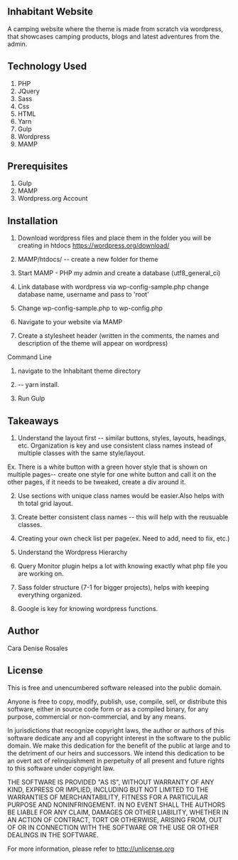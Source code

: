 ## Inhabitant Website

A camping website where the theme is made from scratch via wordpress, that showcases camping products, blogs and latest adventures from the admin.

## Technology Used

1. PHP 
2. JQuery
3. Sass
4. Css
5. HTML
5. Yarn
6. Gulp
7. Wordpress
8. MAMP

## Prerequisites

1. Gulp 
2. MAMP
3. Wordpress.org Account

## Installation

1. Download wordpress files and place them in the folder you will be creating in htdocs
https://wordpress.org/download/

2. MAMP/htdocs/ -- create a new folder for theme

3. Start MAMP - PHP my admin and create a database (utf8_general_ci)

4. Link database with wordpress via wp-config-sample.php
change database name, username and pass to 'root'

5. Change wp-config-sample.php to wp-config.php

6. Navigate to your website via MAMP

7. Create a stylesheet header (written in the comments, the names and description of the theme will appear on wordpress)


Command Line

1. navigate to the Inhabitant theme directory

2. -- yarn install.

3. Run Gulp 


## Takeaways 

1. Understand the layout first -- similar buttons, styles, layouts, headings, etc. Organization is key and use consistent class names instead of multiple classes with the same style/layout. 

Ex. There is a white button with a green hover style that is shown on multiple pages-- create one style for one white button and call it on the other pages, if it needs to be tweaked, create a div around it.

2. Use sections with unique class names would be easier.Also helps with th total grid layout.

3. Create better consistent class names -- this will help with the reusuable classes.

4. Creating your own check list per page(ex. Need to add, need to fix, etc.)

5. Understand the Wordpress Hierarchy

6. Query Monitor plugin helps a lot with knowing exactly what php file you are working on.

7. Sass folder structure (7-1 for bigger projects), helps with keeping everything organized.

8. Google is key for knowing wordpress functions.


## Author

Cara Denise Rosales

## License

This is free and unencumbered software released into the public domain.

Anyone is free to copy, modify, publish, use, compile, sell, or
distribute this software, either in source code form or as a compiled
binary, for any purpose, commercial or non-commercial, and by any
means.

In jurisdictions that recognize copyright laws, the author or authors
of this software dedicate any and all copyright interest in the
software to the public domain. We make this dedication for the benefit
of the public at large and to the detriment of our heirs and
successors. We intend this dedication to be an overt act of
relinquishment in perpetuity of all present and future rights to this
software under copyright law.

THE SOFTWARE IS PROVIDED "AS IS", WITHOUT WARRANTY OF ANY KIND,
EXPRESS OR IMPLIED, INCLUDING BUT NOT LIMITED TO THE WARRANTIES OF
MERCHANTABILITY, FITNESS FOR A PARTICULAR PURPOSE AND NONINFRINGEMENT.
IN NO EVENT SHALL THE AUTHORS BE LIABLE FOR ANY CLAIM, DAMAGES OR
OTHER LIABILITY, WHETHER IN AN ACTION OF CONTRACT, TORT OR OTHERWISE,
ARISING FROM, OUT OF OR IN CONNECTION WITH THE SOFTWARE OR THE USE OR
OTHER DEALINGS IN THE SOFTWARE.

For more information, please refer to <http://unlicense.org>